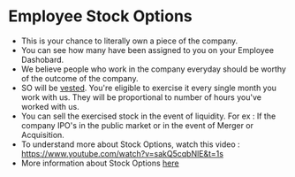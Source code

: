 # Employee Stock Options 



- This is your chance to literally own a piece of the company.
- You can see how many have been assigned to you on your Employee Dashobard. 
- We believe people who work in the company everyday should be worthy of the outcome of the company.
- SO will be [vested](https://www.investopedia.com/terms/v/vesting.asp). You're eligible to exercise it every single month you work with us. They will be proportional to number of hours you've worked with us. 
- You can sell the exercised stock in the event of liquidity. For ex : If the company IPO's in the public market or in the event of Merger or Acquisition.
- To understand more about Stock Options, watch this video : https://www.youtube.com/watch?v=sakQ5cqbNlE&t=1s
- More information about Stock Options [here](https://hackerbaycompany.slack.com/files/U033XTX4D/FFV180RB3/Stock_Options)
